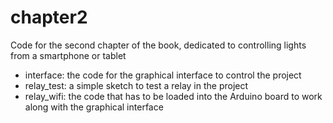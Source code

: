 chapter2
==================

Code for the second chapter of the book, dedicated to controlling lights from a smartphone or tablet

- interface: the code for the graphical interface to control the project
- relay_test: a simple sketch to test a relay in the project
- relay_wifi: the code that has to be loaded into the Arduino board to work along with the graphical interface